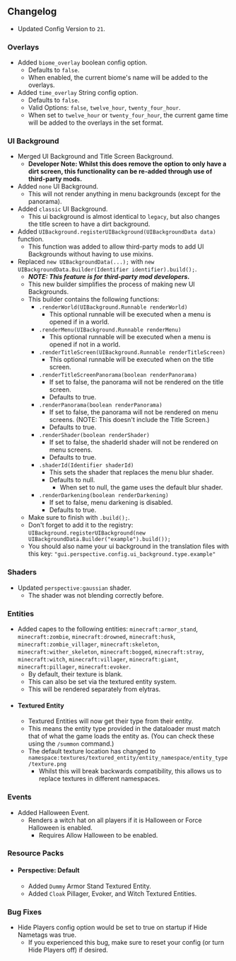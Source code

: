 
## Changelog  
- Updated Config Version to `21`.  
### Overlays  
- Added `biome_overlay` boolean config option.  
  - Defaults to `false`.  
  - When enabled, the current biome's name will be added to the overlays.  
- Added `time_overlay` String config option.  
  - Defaults to `false`.  
  - Valid Options: `false`, `twelve_hour`, `twenty_four_hour`.  
  - When set to `twelve_hour` or `twenty_four_hour`, the current game time will be added to the overlays in the set format.  
### UI Background  
- Merged UI Background and Title Screen Background.  
  - **Developer Note: Whilst this does remove the option to only have a dirt screen, this functionality can be re-added through use of third-party mods.**  
- Added `none` UI Background.  
  - This will not render anything in menu backgrounds (except for the panorama).  
- Added `classic` UI Background.  
  - This ui background is almost identical to `legacy`, but also changes the title screen to have a dirt background.  
- Added `UIBackground.registerUIBackground(UIBackgroundData data)` function.
  - This function was added to allow third-party mods to add UI Backgrounds without having to use mixins.  
- Replaced `new UIBackgroundData(...);` with `new UIBackgroundData.Builder(Identifier identifier).build();`.  
  - ***NOTE: This feature is for third-party mod developers.***  
  - This new builder simplifies the process of making new UI Backgrounds.    
  - This builder contains the following functions:  
    - `.renderWorld(UIBackground.Runnable renderWorld)`  
      - This optional runnable will be executed when a menu is opened if in a world.
    - `.renderMenu(UIBackground.Runnable renderMenu)`
      - This optional runnable will be executed when a menu is opened if not in a world.  
    - `.renderTitleScreen(UIBackground.Runnable renderTitleScreen)`  
      - This optional runnable will be executed when on the title screen.  
    - `.renderTitleScreenPanorama(boolean renderPanorama)`  
      - If set to false, the panorama will not be rendered on the title screen.  
      - Defaults to true.  
    - `.renderPanorama(boolean renderPanorama)`  
      - If set to false, the panorama will not be rendered on menu screens. (NOTE: This doesn't include the Title Screen.)
      - Defaults to true.
    - `.renderShader(boolean renderShader)`
      - If set to false, the shaderId shader will not be rendered on menu screens.  
      - Defaults to true.
    - `.shaderId(Identifier shaderId)`  
      - This sets the shader that replaces the menu blur shader.  
      - Defaults to null.
        - When set to null, the game uses the default blur shader.  
    - `.renderDarkening(boolean renderDarkening)`
      - If set to false, menu darkening is disabled.  
      - Defaults to true.  
  - Make sure to finish with `.build();`.  
  - Don't forget to add it to the registry: `UIBackground.registerUIBackground(new UIBackgroundData.Builder("example").build());`  
  - You should also name your ui background in the translation files with this key: `"gui.perspective.config.ui_background.type.example"`  
### Shaders  
- Updated `perspective:gaussian` shader.  
  - The shader was not blending correctly before.  
### Entities  
- Added capes to the following entities: `minecraft:armor_stand`, `minecraft:zombie`, `minecraft:drowned`, `minecraft:husk`, `minecraft:zombie_villager`, `minecraft:skeleton`, `minecraft:wither_skeleton`, `minecraft:bogged`, `minecraft:stray`, `minecraft:witch`, `minecraft:villager`, `minecraft:giant`, `minecraft:pillager`, `minecraft:evoker`.  
  - By default, their texture is blank.  
  - This can also be set via the textured entity system.  
  - This will be rendered separately from elytras.  
- #### Textured Entity  
  - Textured Entities will now get their type from their entity.  
  - This means the entity type provided in the dataloader must match that of what the game loads the entity as. (You can check these using the `/summon` command.)  
  - The default texture location has changed to `namespace:textures/textured_entity/entity_namespace/entity_type/texture.png`  
    - Whilst this will break backwards compatibility, this allows us to replace textures in different namespaces.  
### Events  
- Added Halloween Event.  
  - Renders a witch hat on all players if it is Halloween or Force Halloween is enabled.  
    - Requires Allow Halloween to be enabled.  
### Resource Packs  
- #### Perspective: Default
  - Added `Dummy` Armor Stand Textured Entity.  
  - Added `Cloak` Pillager, Evoker, and Witch Textured Entities.  
### Bug Fixes  
- Hide Players config option would be set to true on startup if Hide Nametags was true.  
  - If you experienced this bug, make sure to reset your config (or turn Hide Players off) if desired.  